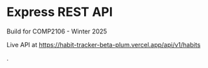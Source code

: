 <h1>Express REST API</h1>
<p>Build for COMP2106 - Winter 2025</p>
<p>Live API at <a href="https://habit-tracker-beta-plum.vercel.app/api/v1/habits" target="_blank">
https://habit-tracker-beta-plum.vercel.app/api/v1/habits</a></p>.